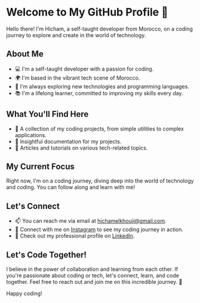 # Welcome to My GitHub Profile 🚀

Hello there! I'm Hicham, a self-taught developer from Morocco, on a coding journey to explore and create in the world of technology.

## About Me

- 💻 I'm a self-taught developer with a passion for coding.
- 🌍 I'm based in the vibrant tech scene of Morocco.
- 🔭 I'm always exploring new technologies and programming languages.
- 📚 I'm a lifelong learner, committed to improving my skills every day.

## What You'll Find Here

- 🧠 A collection of my coding projects, from simple utilities to complex applications.
- 📖 Insightful documentation for my projects.
- 📝 Articles and tutorials on various tech-related topics.

## My Current Focus

Right now, I'm on a coding journey, diving deep into the world of technology and coding. You can follow along and learn with me!

## Let's Connect

- 📫 You can reach me via email at [hichamelkhouji@gmail.com](mailto:hichamelkhouji@gmail.com).
- 📸 Connect with me on [Instagram](https://instagram.com/journey_ofcoding?utm_source=qr&igshid=MzNlNGNkZWQ4Mg==) to see my coding journey in action.
- 💼 Check out my professional profile on [LinkedIn](https://www.linkedin.com/in/elkhoujihicham/).

## Let's Code Together!

I believe in the power of collaboration and learning from each other. If you're passionate about coding or tech, let's connect, learn, and code together. Feel free to reach out and join me on this incredible journey. 🤝

Happy coding!
